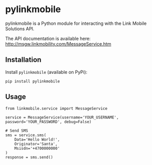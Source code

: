 # pylinkmobile

pylinkmobile is a Python module for interacting with the Link Mobile Solutions API.

The API documentation is available here:
http://msgw.linkmobility.com/MessageService.htm

## Installation

Install `pylinkmobile` (available on PyPi):

	pip install pylinkmobile


## Usage

	from linkmobile.service import MessageService
	
	service = MessageService(username='YOUR_USERNAME', password='YOUR_PASSWORD', debug=False)
	
	# Send SMS
    sms = service.sms(
        Data='Hello World!',
        Originator='Santa',
        Msisdn='+4700000000'
    )
    response = sms.send()
